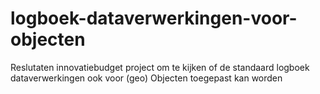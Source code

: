 # logboek-dataverwerkingen-voor-objecten
Reslutaten innovatiebudget project om te kijken of de standaard logboek dataverwerkingen ook voor (geo) Objecten toegepast kan worden
